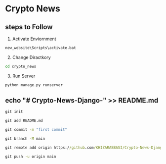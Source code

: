 
# Crypto News

## steps to Follow

1. Activate Enviornment
```cmd
new_website\Scripts\activate.bat 
```

2. Change Diractkory
```cmd
cd crypto_news
```
3. Run Server
```cmd
python manage.py runserver
```


## echo "# Crypto-News-Django-" >> README.md
```cmd
git init
```
```cmd
git add README.md
```
```cmd
git commit -m "first commit"
```
```cmd
git branch -M main
```
```cmd
git remote add origin https://github.com/KHIZARABBASI/Crypto-News-Django-.git
```
```cmd
git push -u origin main
```
